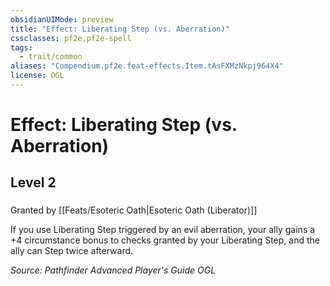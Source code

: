 ```yaml
---
obsidianUIMode: preview
title: "Effect: Liberating Step (vs. Aberration)"
cssclasses: pf2e,pf2e-spell
tags:
  - trait/common
aliases: "Compendium.pf2e.feat-effects.Item.tAsFXMzNkpj964X4"
license: OGL
---
```

# Effect: Liberating Step (vs. Aberration)
## Level 2
### 






Granted by [[Feats/Esoteric Oath|Esoteric Oath (Liberator)]]

If you use Liberating Step triggered by an evil aberration, your ally gains a +4 circumstance bonus to checks granted by your Liberating Step, and the ally can Step twice afterward.

*Source: Pathfinder Advanced Player's Guide*
*OGL*